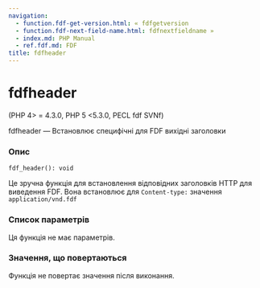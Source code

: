 ```yaml
---
navigation:
  - function.fdf-get-version.html: « fdfgetversion
  - function.fdf-next-field-name.html: fdfnextfieldname »
  - index.md: PHP Manual
  - ref.fdf.md: FDF
title: fdfheader
---
```

# fdfheader

(PHP 4> = 4.3.0, PHP 5 <5.3.0, PECL fdf SVNf)

fdfheader — Встановлює специфічні для FDF вихідні заголовки

### Опис

```methodsynopsis
fdf_header(): void
```

Це зручна функція для встановлення відповідних заголовків HTTP для виведення FDF. Вона встановлює для `Content-type:` значення `application/vnd.fdf`

### Список параметрів

Ця функція не має параметрів.

### Значення, що повертаються

Функція не повертає значення після виконання.
